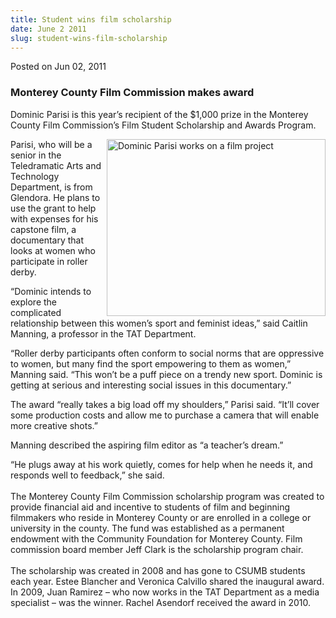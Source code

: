 ```yaml
---
title: Student wins film scholarship
date: June 2 2011
slug: student-wins-film-scholarship
---
```


 



<span class="date">Posted on Jun 02, 2011    </span>
<h3>Monterey County Film Commission makes award</h3>
<p>Dominic Parisi is this year&#x2019;s recipient of the $1,000 prize in
the Monterey County Film Commission&#x2019;s Film Student Scholarship and
Awards Program.</p>
<p><img alt="Dominic Parisi works on a film project" src="https://news.csumb.edu/sites/default/files/65/attachments/news/images/dominic_sm.jpg" style="float:right; width:350px; height:283px">Parisi, who will
be a senior in the Teledramatic Arts and Technology Department, is
from Glendora. He plans to use the grant to help with expenses for
his capstone film, a documentary that looks at women who
participate in roller derby.</img></p>
<p>&#x201C;Dominic intends to explore the complicated relationship between
this women&#x2019;s sport and feminist ideas,&#x201D; said Caitlin Manning, a
professor in the TAT Department.</p>
<p>&#x201C;Roller derby participants often conform to social norms that
are oppressive to women, but many find the sport empowering to them
as women,&#x201D; Manning said. &#x201C;This won&#x2019;t be a puff piece on a trendy
new sport. Dominic is getting at serious and interesting social
issues in this documentary.&#x201D;</p>
<p>The award &#x201C;really takes a big load off my shoulders,&#x201D; Parisi
said. &#x201C;It&#x2019;ll cover some production costs and allow me to purchase a
camera that will enable more creative shots.&#x201D;</p>
<p>Manning described the aspiring film editor as &#x201C;a teacher&#x2019;s
dream.&#x201D;</p>
<p>&#x201C;He plugs away at his work quietly, comes for help when he needs
it, and responds well to feedback,&#x201D; she said.<br>
<br>
The Monterey County Film Commission scholarship program was created
to provide financial aid and incentive to students of film and
beginning filmmakers who reside in Monterey County or are enrolled
in a college or university in the county. The fund was established
as a permanent endowment with the Community Foundation for Monterey
County. Film commission board member Jeff Clark is the scholarship
program chair.<br>
<br>
The scholarship was created in 2008 and has gone to CSUMB students
each year. Estee Blancher and Veronica Calvillo shared the
inaugural award. In 2009, Juan Ramirez &#x2013; who now works in the TAT
Department as a media specialist &#x2013; was the winner. Rachel Asendorf
received the award in 2010.<br>
&#xA0;</br></br></br></br></br></p>





 
